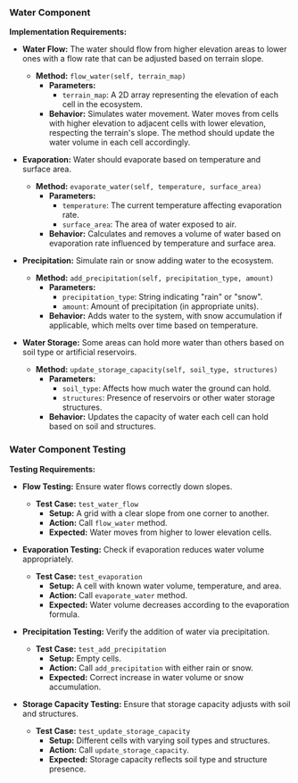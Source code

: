 ### Water Component

**Implementation Requirements:**
- **Water Flow:** The water should flow from higher elevation areas to lower ones with a flow rate that can be adjusted based on terrain slope.
  - **Method:** `flow_water(self, terrain_map)`
    - **Parameters:** 
      - `terrain_map`: A 2D array representing the elevation of each cell in the ecosystem.
    - **Behavior:** Simulates water movement. Water moves from cells with higher elevation to adjacent cells with lower elevation, respecting the terrain's slope. The method should update the water volume in each cell accordingly.

- **Evaporation:** Water should evaporate based on temperature and surface area.
  - **Method:** `evaporate_water(self, temperature, surface_area)`
    - **Parameters:**
      - `temperature`: The current temperature affecting evaporation rate.
      - `surface_area`: The area of water exposed to air.
    - **Behavior:** Calculates and removes a volume of water based on evaporation rate influenced by temperature and surface area.

- **Precipitation:** Simulate rain or snow adding water to the ecosystem.
  - **Method:** `add_precipitation(self, precipitation_type, amount)`
    - **Parameters:**
      - `precipitation_type`: String indicating "rain" or "snow".
      - `amount`: Amount of precipitation (in appropriate units).
    - **Behavior:** Adds water to the system, with snow accumulation if applicable, which melts over time based on temperature.

- **Water Storage:** Some areas can hold more water than others based on soil type or artificial reservoirs.
  - **Method:** `update_storage_capacity(self, soil_type, structures)`
    - **Parameters:**
      - `soil_type`: Affects how much water the ground can hold.
      - `structures`: Presence of reservoirs or other water storage structures.
    - **Behavior:** Updates the capacity of water each cell can hold based on soil and structures.

### Water Component Testing

**Testing Requirements:**
- **Flow Testing:** Ensure water flows correctly down slopes.
  - **Test Case:** `test_water_flow`
    - **Setup:** A grid with a clear slope from one corner to another.
    - **Action:** Call `flow_water` method.
    - **Expected:** Water moves from higher to lower elevation cells.

- **Evaporation Testing:** Check if evaporation reduces water volume appropriately.
  - **Test Case:** `test_evaporation`
    - **Setup:** A cell with known water volume, temperature, and area.
    - **Action:** Call `evaporate_water` method.
    - **Expected:** Water volume decreases according to the evaporation formula.

- **Precipitation Testing:** Verify the addition of water via precipitation.
  - **Test Case:** `test_add_precipitation`
    - **Setup:** Empty cells.
    - **Action:** Call `add_precipitation` with either rain or snow.
    - **Expected:** Correct increase in water volume or snow accumulation.

- **Storage Capacity Testing:** Ensure that storage capacity adjusts with soil and structures.
  - **Test Case:** `test_update_storage_capacity`
    - **Setup:** Different cells with varying soil types and structures.
    - **Action:** Call `update_storage_capacity`.
    - **Expected:** Storage capacity reflects soil type and structure presence.